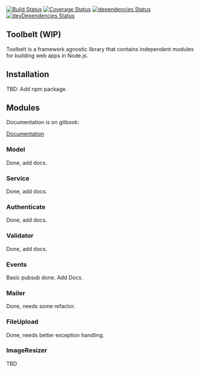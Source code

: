 [![Build Status](https://travis-ci.org/radenkovic/toolbelt.svg?branch=master)](https://travis-ci.org/radenkovic/toolbelt) [![Coverage Status](https://coveralls.io/repos/github/radenkovic/toolbelt/badge.svg)](https://coveralls.io/github/radenkovic/toolbelt) [![dependencies Status](https://david-dm.org/radenkovic/toolbelt/status.svg)](https://david-dm.org/radenkovic/toolbelt) [![devDependencies Status](https://david-dm.org/radenkovic/toolbelt/dev-status.svg)](https://david-dm.org/radenkovic/toolbelt?type=dev)

## Toolbelt \(WIP\)

Toolbelt is a framework agnostic library that contains independent modules for building web apps in Node.js.

## Installation

TBD: Add npm package.

## Modules

Documentation is on gitbook:

[Documentation](https://radenkovic.gitbook.io/toolbelt/)

### Model

Done, add docs.

### Service

Done, add docs.

### Authenticate

Done, add docs.

### Validator

Done, add docs.

### Events

Basic pubsub done. Add Docs.

### Mailer

Done, needs some refactor.

### FileUpload

Done, needs better exception handling.

### ImageResizer

TBD

